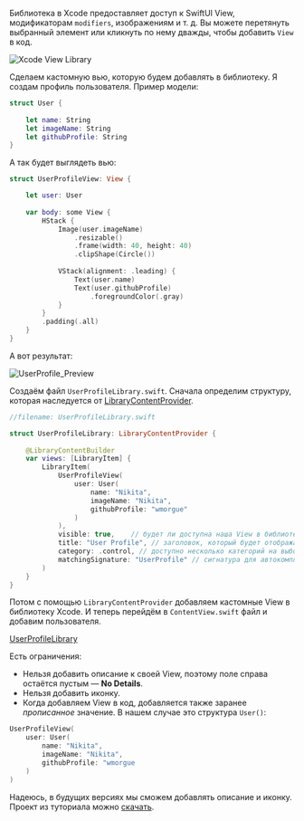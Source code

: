 Библиотека в Xcode предоставляет доступ к SwiftUI View, модификаторам `modifiers`, изображениям и т. д. Вы можете перетянуть выбранный элемент или кликнуть по нему дважды, чтобы добавить `View` в код.

![Xcode View Library](https://cdn.sparrowcode.io/tutorials/how-add-view-to-swiftui-library/xcode_library.png)

Сделаем кастомную вью, которую будем добавлять в библиотеку. Я создам профиль пользователя. Пример модели:

```swift
struct User {
    
    let name: String
    let imageName: String
    let githubProfile: String
}
```

А так будет выглядеть вью:

```swift
struct UserProfileView: View {

    let user: User
    
    var body: some View {
        HStack {
            Image(user.imageName)
                .resizable()
                .frame(width: 40, height: 40)
                .clipShape(Circle())
            
            VStack(alignment: .leading) {
                Text(user.name)
                Text(user.githubProfile)
                    .foregroundColor(.gray)
            }
        }
        .padding(.all)
    }
}
```

А вот результат:

![UserProfile_Preview](https://cdn.sparrowcode.io/tutorials/how-add-view-to-swiftui-library/user_profile_preview.png)

Создаём файл `UserProfileLibrary.swift`. Сначала определим структуру, которая наследуется от [LibraryContentProvider](https://developer.apple.com/documentation/developertoolssupport/librarycontentprovider?changes=latest_minor).

```swift
//filename: UserProfileLibrary.swift

struct UserProfileLibrary: LibraryContentProvider {
    
    @LibraryContentBuilder
    var views: [LibraryItem] {
        LibraryItem(
            UserProfileView(
                user: User(
                    name: "Nikita",
                    imageName: "Nikita",
                    githubProfile: "wmorgue"
                )
            ),
            visible: true,    // будет ли доступна наша View в библиотеке
            title: "User Profile", // заголовок, который будет отображаться
            category: .control, // доступно несколько категорий на выбор
            matchingSignature: "UserProfile" // сигнатура для автокомплита
        )
    }
}
```

Потом с помощью `LibraryContentProvider` добавляем кастомные View в библиотеку Xcode.
И теперь перейдём в `ContentView.swift` файл и добавим пользователя.

[UserProfileLibrary](https://cdn.sparrowcode.io/tutorials/how-add-view-to-swiftui-library/user_profile_library.mov)

Есть ограничения:
- Нельзя добавить описание к своей View, поэтому поле справа остаётся пустым — **No Details**.
- Нельзя добавить иконку.
- Когда добавляем View в код, добавляется также заранее _прописанное_ значение. В нашем случае это структура `User()`:

```swift
UserProfileView(
    user: User(
        name: "Nikita",
        imageName: "Nikita",
        githubProfile: "wmorgue
    )
)
```

Надеюсь, в будущих версиях мы сможем добавлять описание и иконку.
Проект из туториала можно [скачать](https://cdn.sparrowcode.io/tutorials/how-add-view-to-swiftui-library/MyApp.zip).
